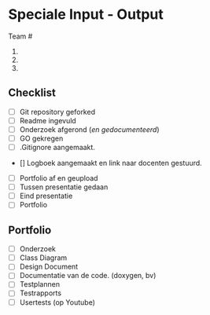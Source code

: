 # Speciale Input - Output
Team #
1. <Teamlid1>
2. <Teamlid2>
3. <Teamlid3>


## Checklist
- [ ] Git repository geforked
- [ ] Readme ingevuld
- [ ] Onderzoek afgerond (_en gedocumenteerd_)
- [ ] GO gekregen
- [ ] .Gitignore aangemaakt.
- [] Logboek aangemaakt en link naar docenten gestuurd.
- [ ] Portfolio af en geupload
- [ ] Tussen presentatie gedaan
- [ ] Eind presentatie
- [ ] Portfolio

## Portfolio
- [ ] Onderzoek
- [ ] Class Diagram
- [ ] Design Document
- [ ] Documentatie van de code. (doxygen, bv)
- [ ] Testplannen
- [ ] Testrapports
- [ ] Usertests (op Youtube)
